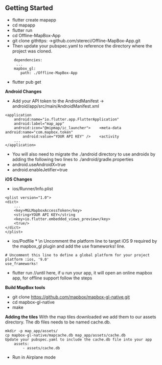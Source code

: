 ## Getting Started

* flutter create mapapp
* cd mapapp
* flutter run
* cd Offline-MapBox-App
* git clone githttps: ->github.com/stereci/Offline-MapBox-App.git
* Then update your pubspec.yaml to reference the directory where the project was cloned.
```
    dependencies:
     ...
    mapbox_gl:
       path: ./Offline-MapBox-App
```
* flutter pub get

**Android Changes**
* Add your API token to the AndroidManifest -> android/app/src/main/AndroidManifest.xml
```
<application
    android:name="io.flutter.app.FlutterApplication"
    android:label="map_app"
    android:icon="@mipmap/ic_launcher">    <meta-data android:name="com.mapbox.token"
        android:value="YOUR API KEY" />    <activity
    ...
</application>
```
* You will also need to migrate the ./android directory to use androidx by adding the following two lines to ./android/gradle.properties
* android.useAndroidX=true
* android.enableJetifier=true

**iOS Changes**
* ios/Runner/Info.plist
```
<plist version="1.0">
<dict>
    ...
    <key>MGLMapboxAccessToken</key>
    <string>YOUR API KEY</string
    <key>io.flutter.embedded_views_preview</key>
    <true/>
</dict>
</plist>
```
* ios/Podfile *
\n 
Uncomment the platform line to target iOS 9 required by the mapbox_gl plugin and add the use frameworks! line.

```
# Uncomment this line to define a global platform for your project
platform :ios, '9.0'
use_frameworks!
```
* flutter run //until here, if u run your app, it will open an online mapbox app, for offline support follow the steps

**Build MapBox tools**
* git clone https://github.com/mapbox/mapbox-gl-native.git
* cd mapbox-gl-native
* make

**Adding the tiles**
With the map tiles downloaded we add them to our assets directory. The db files needs to be named cache.db.
```
mkdir -p map_app/assets/
cp mapbox-gl-native/mapcache.db map_app/assets/cache.db
Update your pubspec.yaml to include the cache.db file into your app
    assets:
        - assets/cache.db
```
* Run in Airplane mode

